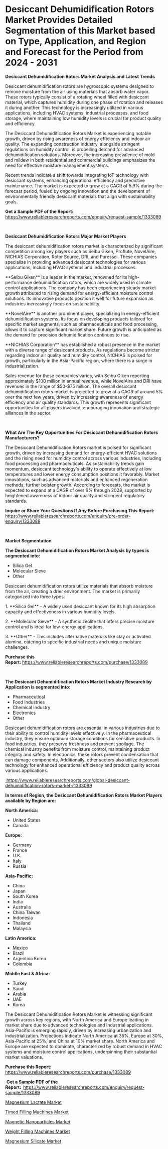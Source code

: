 <p><h1>Desiccant Dehumidification Rotors Market Provides Detailed Segmentation of this Market based on Type, Application, and Region and Forecast for the Period from 2024 - 2031</h1></p><p><strong>Desiccant Dehumidification Rotors Market Analysis and Latest Trends</strong></p>
<p><p>Desiccant dehumidification rotors are hygroscopic systems designed to remove moisture from the air using materials that absorb water vapor. These rotors typically consist of a rotating wheel filled with desiccant material, which captures humidity during one phase of rotation and releases it during another. This technology is increasingly utilized in various applications, including HVAC systems, industrial processes, and food storage, where maintaining low humidity levels is crucial for product quality and efficiency.</p><p>The Desiccant Dehumidification Rotors Market is experiencing notable growth, driven by rising awareness of energy efficiency and indoor air quality. The expanding construction industry, alongside stringent regulations on humidity control, is propelling demand for advanced dehumidification solutions. Moreover, the increasing prevalence of mold and mildew in both residential and commercial buildings emphasizes the need for effective moisture management systems.</p><p>Recent trends indicate a shift towards integrating IoT technology with desiccant systems, enhancing operational efficiency and predictive maintenance. The market is expected to grow at a CAGR of 5.9% during the forecast period, fueled by ongoing innovation and the development of environmentally friendly desiccant materials that align with sustainability goals.</p></p>
<p><strong>Get a Sample PDF of the Report:&nbsp;</strong> <a href="https://www.reliableresearchreports.com/enquiry/request-sample/1333089?utm_campaign=36&utm_medium=2&utm_source=Github&utm_content=ia&utm_term=11122024&utm_id=desiccant-dehumidification-rotors">https://www.reliableresearchreports.com/enquiry/request-sample/1333089</a></p>
<p>&nbsp;</p>
<p><strong>Desiccant Dehumidification Rotors Major Market Players</strong></p>
<p><p>The desiccant dehumidification rotors market is characterized by significant competition among key players such as Seibu Giken, Proflute, NovelAire, NICHIAS Corporation, Rotor Source, DRI, and Puressci. These companies specialize in providing advanced desiccant technologies for various applications, including HVAC systems and industrial processes.</p><p>**Seibu Giken** is a leader in the market, renowned for its high-performance dehumidification rotors, which are widely used in climate control applications. The company has been experiencing steady market growth attributed to rising demand for energy-efficient moisture control solutions. Its innovative products position it well for future expansion as industries increasingly focus on sustainability.</p><p>**NovelAire** is another prominent player, specializing in energy-efficient dehumidification systems. Its focus on developing products tailored for specific market segments, such as pharmaceuticals and food processing, allows it to capture significant market share. Future growth is anticipated as the demand for precision dehumidification continues to rise.</p><p>**NICHIAS Corporation** has established a robust presence in the market with a diverse range of desiccant products. As regulations become stricter regarding indoor air quality and humidity control, NICHIAS is poised for growth, particularly in the Asia-Pacific region, where there is a surge in industrialization.</p><p>Sales revenue for these companies varies, with Seibu Giken reporting approximately $100 million in annual revenue, while NovelAire and DRI have revenues in the range of $50-$75 million. The overall desiccant dehumidification rotors market is projected to grow at a CAGR of around 5% over the next few years, driven by increasing awareness of energy efficiency and air quality standards. This growth represents significant opportunities for all players involved, encouraging innovation and strategic alliances in the sector.</p></p>
<p>&nbsp;</p>
<p><strong>What Are The Key Opportunities For Desiccant Dehumidification Rotors Manufacturers?</strong></p>
<p><p>The Desiccant Dehumidification Rotors market is poised for significant growth, driven by increasing demand for energy-efficient HVAC solutions and the rising need for humidity control across various industries, including food processing and pharmaceuticals. As sustainability trends gain momentum, desiccant technology's ability to operate effectively at low temperatures and lower energy consumption positions it favorably. Market innovations, such as advanced materials and enhanced regeneration methods, further bolster growth. According to forecasts, the market is expected to expand at a CAGR of over 6% through 2028, supported by heightened awareness of indoor air quality and stringent regulatory standards.</p></p>
<p><strong>Inquire or Share Your Questions If Any Before Purchasing This Report:</strong> <a href="https://www.reliableresearchreports.com/enquiry/pre-order-enquiry/1333089?utm_campaign=36&utm_medium=2&utm_source=Github&utm_content=ia&utm_term=11122024&utm_id=desiccant-dehumidification-rotors">https://www.reliableresearchreports.com/enquiry/pre-order-enquiry/1333089</a></p>
<p>&nbsp;</p>
<p><strong>Market Segmentation</strong></p>
<p><strong>The Desiccant Dehumidification Rotors Market Analysis by types is segmented into:</strong></p>
<p><ul><li>Silica Gel</li><li>Molecular Sieve</li><li>Other</li></ul></p>
<p><p>Desiccant dehumidification rotors utilize materials that absorb moisture from the air, creating a drier environment. The market is primarily categorized into three types: </p><p>1. **Silica Gel** - A widely used desiccant known for its high absorption capacity and effectiveness in various humidity levels.</p><p>2. **Molecular Sieve** - A synthetic zeolite that offers precise moisture control and is ideal for low-energy applications.</p><p>3. **Other** - This includes alternative materials like clay or activated alumina, catering to specific industrial needs and unique moisture challenges.</p></p>
<p><strong>Purchase this Report:&nbsp;</strong><a href="https://www.reliableresearchreports.com/purchase/1333089?utm_campaign=36&utm_medium=2&utm_source=Github&utm_content=ia&utm_term=11122024&utm_id=desiccant-dehumidification-rotors">https://www.reliableresearchreports.com/purchase/1333089</a></p>
<p>&nbsp;</p>
<p><strong>The Desiccant Dehumidification Rotors Market Industry Research by Application is segmented into:</strong></p>
<p><ul><li>Pharmaceutical</li><li>Food Industries</li><li>Chemical Industry</li><li>Electronics</li><li>Other</li></ul></p>
<p><p>Desiccant dehumidification rotors are essential in various industries due to their ability to control humidity levels effectively. In the pharmaceutical industry, they ensure optimum storage conditions for sensitive products. In food industries, they preserve freshness and prevent spoilage. The chemical industry benefits from moisture control, maintaining product integrity and safety. In electronics, these rotors prevent condensation that can damage components. Additionally, other sectors also utilize desiccant technology for enhanced operational efficiency and product quality across various applications.</p></p>
<p><a href="https://www.reliableresearchreports.com/global-desiccant-dehumidification-rotors-market-r1333089?utm_campaign=36&utm_medium=2&utm_source=Github&utm_content=ia&utm_term=11122024&utm_id=desiccant-dehumidification-rotors">&nbsp;https://www.reliableresearchreports.com/global-desiccant-dehumidification-rotors-market-r1333089</a></p>
<p><strong>In terms of Region, the Desiccant Dehumidification Rotors Market Players available by Region are:</strong></p>
<p>
    <p> <strong> North America: </strong>
        <ul>
            <li>United States</li>
            <li>Canada</li>
        </ul>
        </p> 
    <p> <strong> Europe: </strong>
        <ul>
            <li>Germany</li>
            <li>France</li>
            <li>U.K.</li>
            <li>Italy</li>
            <li>Russia</li>
        </ul>
        </p> 
    <p> <strong> Asia-Pacific: </strong>
        <ul>
            <li>China</li>
            <li>Japan</li>
            <li>South Korea</li>
            <li>India</li>
            <li>Australia</li>
            <li>China Taiwan</li>
            <li>Indonesia</li>
            <li>Thailand</li>
            <li>Malaysia</li>
        </ul>
        </p> 
    <p> <strong> Latin America: </strong>
        <ul>
            <li>Mexico</li>
            <li>Brazil</li>
            <li>Argentina Korea</li>
            <li>Colombia</li>
        </ul>
        </p> 
    <p> <strong> Middle East & Africa: </strong>
        <ul>
            <li>Turkey</li>
            <li>Saudi</li>
            <li>Arabia</li>
            <li>UAE</li>
            <li>Korea</li>
        </ul>
    </p>
    </p>
<p><p>The Desiccant Dehumidification Rotors Market is witnessing significant growth across key regions, with North America and Europe leading in market share due to advanced technologies and industrial applications. Asia-Pacific is emerging rapidly, driven by increasing urbanization and industrialization. Projections indicate North America at 35%, Europe at 30%, Asia-Pacific at 25%, and China at 10% market share. North America and Europe are expected to dominate, characterized by robust demand in HVAC systems and moisture control applications, underpinning their substantial market valuations.</p></p>
<p><strong>Purchase this Report: </strong><a href="https://www.reliableresearchreports.com/purchase/1333089?utm_campaign=36&utm_medium=2&utm_source=Github&utm_content=ia&utm_term=11122024&utm_id=desiccant-dehumidification-rotors">https://www.reliableresearchreports.com/purchase/1333089</a></p>
<p>&nbsp;<strong>Get a Sample PDF of the Report:&nbsp;&nbsp;</strong><a href="https://www.reliableresearchreports.com/enquiry/request-sample/1333089?utm_campaign=36&utm_medium=2&utm_source=Github&utm_content=ia&utm_term=11122024&utm_id=desiccant-dehumidification-rotors">https://www.reliableresearchreports.com/enquiry/request-sample/1333089</a></p>
<p><strong></strong></p>
<p><p><a href="https://www.linkedin.com/pulse/thorough-analysis-magnesium-lactate-market-withits-anticipated-3i1jc?utm_campaign=36&utm_medium=2&utm_source=Github&utm_content=ia&utm_term=11122024&utm_id=desiccant-dehumidification-rotors">Magnesium Lactate Market</a></p><p><a href="https://github.com/tamvrosiya/Market-Research-Report-List-6/blob/main/timed-filling-machines-market.md?utm_campaign=36&utm_medium=2&utm_source=Github&utm_content=ia&utm_term=11122024&utm_id=desiccant-dehumidification-rotors">Timed Filling Machines Market</a></p><p><a href="https://www.linkedin.com/pulse/magnetic-nanoparticles-market-scope-offering-deep-insights-n0wcc?utm_campaign=36&utm_medium=2&utm_source=Github&utm_content=ia&utm_term=11122024&utm_id=desiccant-dehumidification-rotors">Magnetic Nanoparticles Market</a></p><p><a href="https://github.com/SanjidaKhan901/Market-Research-Report-List-1/blob/main/weight-filling-machines-market.md?utm_campaign=36&utm_medium=2&utm_source=Github&utm_content=ia&utm_term=11122024&utm_id=desiccant-dehumidification-rotors">Weight Filling Machines Market</a></p><p><a href="https://www.linkedin.com/pulse/p-factrackr-ho6he?utm_campaign=36&utm_medium=2&utm_source=Github&utm_content=ia&utm_term=11122024&utm_id=desiccant-dehumidification-rotors">Magnesium Silicate Market</a></p></p>